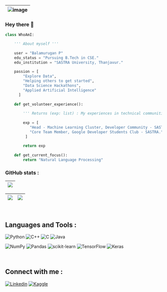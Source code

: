 | ![image](https://user-images.githubusercontent.com/75413685/145682663-72a8a5c7-ef9f-403a-ab45-cf9122ecb27f.png) |
| --- |

### Hey there 👋
```py
class WhoAmI:

    ''' About myself '''
    
    user = "Balamurugan P"
    edu_status = "Pursuing B.Tech in CSE."
    edu_institution = "SASTRA University, Thanjavur."
  
    passion = [
        "Explore Data",
        "Helping others to get started",
        "Data Science Hackathons",
        "Applied Artificial Intelligence"
      ]
   
    def get_volunteer_experience():
    
        ''' Returns (exp: list) : My experiences in technical communities. '''
        
        exp = [
           "Head - Machine Learning Cluster, Developer Community - SASTRA.",
           "Core Team Member, Google Developer Students Club - SASTRA."
         ]
         
        return exp
        
    def get_current_focus():
        return "Natural Language Processing"
```

### **GitHub stats :**
| ![](https://github-profile-summary-cards.vercel.app/api/cards/profile-details?username=balamurugan1603&theme=monokai) |
| --- |

| ![](https://github-readme-stats.vercel.app/api?username=balamurugan1603&show_icons=true_color=fff&theme=radical&hide_border=true&title_color=eb1f6a&custom_title=Contribution&nbsp;stats) |  ![](https://github-readme-streak-stats.herokuapp.com/?user=balamurugan1603&theme=radical&hide_border=true&title_color=eb1f6a) |
| --- | --- |

<!--- | [![Top Langs](https://github-readme-stats.vercel.app/api/top-langs/?username=balamurugan1603&layout=compact&bg_color=2c292d&text_color=f7d747&hide_border=true&title_color=eb1f6a)](https://github.com/anuraghazra/github-readme-stats) |
| --- | --->

<br>

## Languages and Tools :
![Python](https://img.shields.io/badge/python-3670A0?style=for-the-badge&logo=python&logoColor=ffdd54) ![C++](https://img.shields.io/badge/c++-%2300599C.svg?style=for-the-badge&logo=c%2B%2B&logoColor=white) ![C](https://img.shields.io/badge/c-%2300599C.svg?style=for-the-badge&logo=c&logoColor=white) ![Java](https://img.shields.io/badge/java-%23ED8B00.svg?style=for-the-badge&logo=java&logoColor=white)

![NumPy](https://img.shields.io/badge/numpy-%23013243.svg?style=for-the-badge&logo=numpy&logoColor=white) ![Pandas](https://img.shields.io/badge/pandas-%23150458.svg?style=for-the-badge&logo=pandas&logoColor=white) ![scikit-learn](https://img.shields.io/badge/scikit--learn-%23F7931E.svg?style=for-the-badge&logo=scikit-learn&logoColor=white) ![TensorFlow](https://img.shields.io/badge/TensorFlow-%23FF6F00.svg?style=for-the-badge&logo=TensorFlow&logoColor=white) ![Keras](https://img.shields.io/badge/Keras-%23D00000.svg?style=for-the-badge&logo=Keras&logoColor=white)

<br>

## Connect with me :
<a href="https://www.linkedin.com/in/bala-murugan-62073b212/"> ![Linkedin](https://img.shields.io/badge/-LinkedIn-0e76a8?style=for-the-badge&logo=LinkedIn)</a>
<a href="https://www.kaggle.com/balamurugan1603"> ![Kaggle](https://img.shields.io/badge/Kaggle-20BEFF?style=for-the-badge&logo=Kaggle&logoColor=white)</a>
